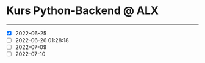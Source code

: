 # Kurs Python-Backend @ ALX

---

- [x] 2022-06-25
- [ ] 2022-06-26 01:28:18
- [ ] 2022-07-09
- [ ] 2022-07-10
